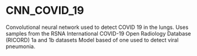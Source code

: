 # CNN_COVID_19
 Convolutional neural network used to detect COVID 19 in the lungs.
 Uses samples from the RSNA International COVID-19 Open Radiology Database (RICORD) 1a and 1b datasets
 Model based of one used to detect viral pneumonia.
